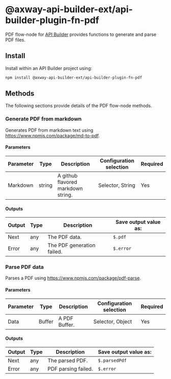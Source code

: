 # @axway-api-builder-ext/api-builder-plugin-fn-pdf

PDF flow-node for [API Builder](https://docs.axway.com/bundle/api-builder/page/docs/index.html) provides functions to generate and parse PDF files.

## Install

Install within an API Builder project using:

```bash
npm install @axway-api-builder-ext/api-builder-plugin-fn-pdf
```

## Methods

The following sections provide details of the PDF flow-node methods.

### Generate PDF from markdown

Generates PDF from markdown text using https://www.npmjs.com/package/md-to-pdf.

#### Parameters

| Parameter | Type | Description | Configuration selection | Required |
| --- | --- | --- | --- | --- |
| Markdown | string | A github flavored markdown string. | Selector, String | Yes |

#### Outputs

| Output | Type | Description | Save output value as: |
| --- | --- | --- | --- |
| Next | any | The PDF data. | `$.pdf` |
| Error | any | The PDF generation failed. | `$.error` |

### Parse PDF data

Parses a PDF using https://www.npmjs.com/package/pdf-parse.

#### Parameters

| Parameter | Type | Description | Configuration selection | Required |
| --- | --- | --- | --- | --- |
| Data | Buffer | A PDF Buffer. | Selector, Object | Yes |

#### Outputs

| Output | Type | Description | Save output value as: |
| --- | --- | --- | --- |
| Next | any | The parsed PDF. | `$.parsedPdf` |
| Error | any | PDF parsing failed. | `$.error` |
